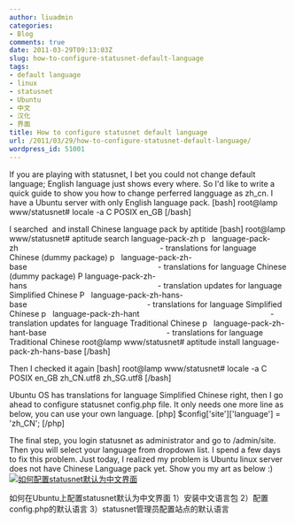 ```yaml
---
author: liuadmin
categories:
- Blog
comments: true
date: 2011-03-29T09:13:03Z
slug: how-to-configure-statusnet-default-language
tags:
- default language
- linux
- statusnet
- Ubuntu
- 中文
- 汉化
- 界面
title: How to configure statusnet default language
url: /2011/03/29/how-to-configure-statusnet-default-language/
wordpress_id: 51001
---
```


If you are playing with statusnet, I bet you could not change default language; English language just shows every where.
So I'd like to write a quick guide to show you how to change perferred langguage as zh_cn.
I have a Ubuntu server with only English language pack.
[bash]
root@lamp www/statusnet# locale -a
C
POSIX
en_GB
[/bash]

I searched  and install Chinese language pack by aptitide
[bash]
root@lamp www/statusnet# aptitude search language-pack-zh
p   language-pack-zh                                                                 - translations for language Chinese (dummy package)
p   language-pack-zh-base                                                            - translations for language Chinese (dummy package)
P   language-pack-zh-hans                                                            - translation updates for language Simplified Chinese
P   language-pack-zh-hans-base                                                       - translations for language Simplified Chinese
p   language-pack-zh-hant                                                            - translation updates for language Traditional Chinese
p   language-pack-zh-hant-base                                                       - translations for language Traditional Chinese
root@lamp www/statusnet# aptitude install language-pack-zh-hans-base
[/bash]

Then I checked it again
[bash]
root@lamp www/statusnet# locale -a
C
POSIX
en_GB
zh_CN.utf8
zh_SG.utf8
[/bash]

Ubuntu OS has translations for language Simplified Chinese right, then I go ahead to configure statusnet config.php file. It only needs one more line as below, you can use your own language.
[php]
$config['site']['language'] = 'zh_CN';
[/php]

The final step, you login statusnet as administrator and go to /admin/site. Then you will select your language from dropdown list. I spend a few days to fix this problem. Just today, I realized my problem is Ubuntu linux server does not have Chinese Language pack yet. Show you my art as below :)
[![如何配置statusnet默认为中文界面](http://7bv9gn.com1.z0.glb.clouddn.com/wp-content/uploads/2011/03/statusnetzhcn-300x152.jpg)](http://martinliu.cn/2011/03/how-to-configure-statusnet-default-language.html/statusnetzhcn)

如何在Ubuntu上配置statusnet默认为中文界面
1）安装中文语言包
2）配置config.php的默认语言
3）statusnet管理员配置站点的默认语言
